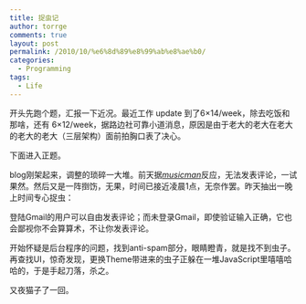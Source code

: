 ```yaml
---
title: 捉虫记
author: torrge
comments: true
layout: post
permalink: /2010/10/%e6%8d%89%e8%99%ab%e8%ae%b0/
categories:
  - Programming
tags:
  - Life
---
```

开头先跑个题，汇报一下近况。最近工作 update 到了6×14/week，除去吃饭和那啥，还有 6×12/week，据路边社可靠小道消息，原因是由于老大的老大在老大的老大的老大（三层架构）面前拍胸口表了决心。

下面进入正题。

blog刚架起来，调整的琐碎一大堆。前天据[<cite class="fn"><span class="url">musicman</span></cite>][1]反应，无法发表评论，一试果然。然后又是一阵捯饬，无果，时间已接近凌晨1点，无奈作罢。昨天抽出一晚上时间专心捉虫：

登陆Gmail的用户可以自由发表评论；而未登录Gmail，即使验证输入正确，它也会鄙视你不会算算术，不让你发表评论。

开始怀疑是后台程序的问题，找到anti-spam部分，眼睛瞪青，就是找不到虫子。再查找UI，惊奇发现，更换Theme带进来的虫子正躲在一堆JavaScript里嘻嘻哈哈的，于是手起刀落，杀之。

又夜猫子了一回。

 [1]: http://www.geoinformatics.cn/
